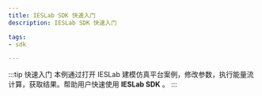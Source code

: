 ```yaml
---
title: IESLab SDK 快速入门
description: IESLab SDK 快速入门

tags:
- sdk

---
```


:::tip 快速入门
本例通过打开 IESLab 建模仿真平台案例，修改参数，执行能量流计算，获取结果。帮助用户快速使用 **IESLab SDK** 。
:::
